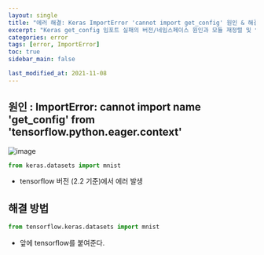 ```yaml
---
layout: single
title: "에러 해결: Keras ImportError 'cannot import get_config' 원인 & 해결"
excerpt: "Keras get_config 임포트 실패의 버전/네임스페이스 원인과 모듈 재정렬 및 업그레이드 방법"
categories: error
tags: [error, ImportError]
toc: true
sidebar_main: false

last_modified_at: 2021-11-08
---
```


## 원인 : ImportError: cannot import name 'get_config' from 'tensorflow.python.eager.context'

![image](https://user-images.githubusercontent.com/78655692/140678193-1d8873d5-a2f5-48e0-bd46-8c1b5a5c6545.png)

```python
from keras.datasets import mnist
```

- tensorflow 버전 (2.2 기준)에서 에러 발생

## 해결 방법 

```python
from tensorflow.keras.datasets import mnist
```

- 앞에 tensorflow를 붙여준다.